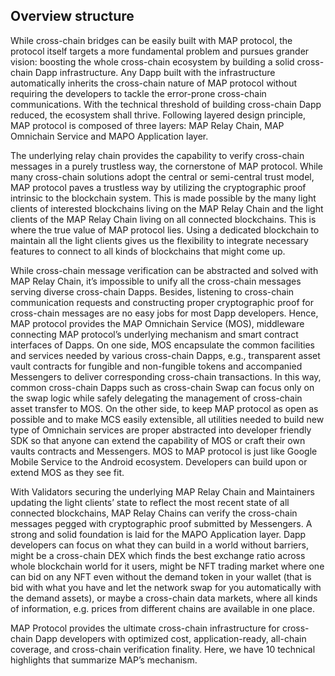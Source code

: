 ##  Overview structure

While cross-chain bridges can be easily built with MAP protocol, the protocol itself targets a more fundamental problem and pursues grander vision: boosting the whole cross-chain ecosystem by building a solid cross-chain Dapp infrastructure. Any Dapp built with the infrastructure automatically inherits the cross-chain nature of MAP protocol without requiring the developers to tackle the error-prone cross-chain communications. With the technical threshold of building cross-chain Dapp reduced, the ecosystem shall thrive. Following layered design principle, MAP protocol is composed of three layers: MAP Relay Chain, MAP Omnichain Service and MAPO Application layer.

The underlying relay chain provides the capability to verify cross-chain messages in a purely trustless way, the cornerstone of MAP protocol. While many cross-chain solutions adopt the central or semi-central trust model, MAP protocol paves a trustless way by utilizing the cryptographic proof intrinsic to the blockchain system. This is made possible by the many light clients of interested blockchains living on the MAP Relay Chain and the light clients of the MAP Relay Chain living on all connected blockchains. This is where the true value of MAP protocol lies. Using a dedicated blockchain to maintain all the light clients gives us the flexibility to integrate necessary features to connect to all kinds of blockchains that might come up.

While cross-chain message verification can be abstracted and solved with MAP Relay Chain, it’s impossible to unify all the cross-chain messages serving diverse cross-chain Dapps. Besides, listening to cross-chain communication requests and constructing proper cryptographic proof for cross-chain messages are no easy jobs for most Dapp developers. Hence, MAP protocol provides the MAP Omnichain Service (MOS), middleware connecting MAP protocol’s underlying mechanism and smart contract interfaces of Dapps. On one side, MOS encapsulate the common facilities and services needed by various cross-chain Dapps, e.g., transparent asset vault contracts for fungible and non-fungible tokens and accompanied Messengers to deliver corresponding cross-chain transactions. In this way, common cross-chain Dapps such as cross-chain Swap can focus only on the swap logic while safely delegating the management of cross-chain asset transfer to MOS. On the other side, to keep MAP protocol as open as possible and to make MCS easily extensible, all utilities needed to build new type of Omnichain services are proper abstracted into developer friendly SDK so that anyone can extend the capability of MOS or craft their own vaults contracts and Messengers. MOS to MAP protocol is just like Google Mobile Service to the Android ecosystem. Developers can build upon or extend MOS as they see fit.

With Validators securing the underlying MAP Relay Chain and Maintainers updating the light clients’ state to reflect the most recent state of all connected blockchains, MAP Relay Chains can verify the cross-chain messages pegged with cryptographic proof submitted by Messengers. A strong and solid foundation is laid for the MAPO Application layer. Dapp developers can focus on what they can build in a world without barriers, might be a cross-chain DEX which finds the best exchange ratio across whole blockchain world for it users, might be NFT trading market where one can bid on any NFT even without the demand token in your wallet (that is bid with what you have and let the network swap for you automatically with the demand assets), or maybe a cross-chain data markets, where all kinds of information, e.g. prices from different chains are available in one place.

MAP Protocol provides the ultimate cross-chain infrastructure for cross-chain Dapp developers with optimized cost, application-ready, all-chain coverage, and cross-chain verification finality. Here, we have 10 technical highlights that summarize MAP’s mechanism. 
